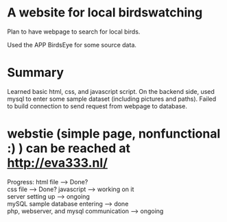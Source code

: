 # A website for local birdswatching
Plan to have webpage to search for local birds.

Used the APP BirdsEye for some source data.

# Summary
Learned basic html, css, and javascript script. On the backend side, used mysql to enter some sample dataset (including pictures and paths). Failed to build connection to send request from webpage to database.

# webstie (simple page, nonfunctional :) ) can be reached at http://eva333.nl/

Progress: 
html file --> Done?  
css file --> Done?
javascript --> working on it  
server setting up --> ongoing  
mySQL sample database entering --> done  
php, webserver, and mysql communication --> ongoing  
